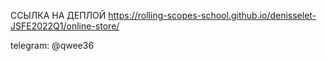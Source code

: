 ССЫЛКА НА ДЕПЛОЙ https://rolling-scopes-school.github.io/denisselet-JSFE2022Q1/online-store/

telegram: @qwee36
